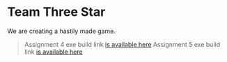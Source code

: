 # Team Three Star

We are creating a hastily made game.

> Assignment 4 exe build link [is available here](https://drive.google.com/file/d/1ql6HQkUQsSn9okolxfKPhhOj-QEDtpuJ/view?usp=sharing)
> Assignment 5 exe build link [is available here](https://drive.google.com/file/d/1SyKzo8UkNBh3tH2xa6uLFmwC61zXnSdX/view?usp=sharing)
